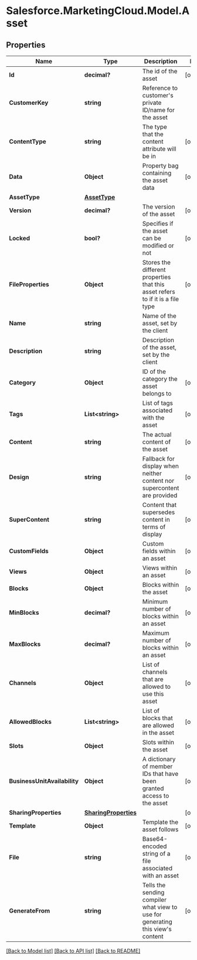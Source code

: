 # Salesforce.MarketingCloud.Model.Asset
## Properties

Name | Type | Description | Notes
------------ | ------------- | ------------- | -------------
**Id** | **decimal?** | The id of the asset | [optional] 
**CustomerKey** | **string** | Reference to customer&#39;s private ID/name for the asset | 
**ContentType** | **string** | The type that the content attribute will be in | [optional] 
**Data** | **Object** | Property bag containing the asset data | [optional] 
**AssetType** | [**AssetType**](AssetType.md) |  | 
**Version** | **decimal?** | The version of the asset | [optional] 
**Locked** | **bool?** | Specifies if the asset can be modified or not | [optional] 
**FileProperties** | **Object** | Stores the different properties that this asset refers to if it is a file type | [optional] 
**Name** | **string** | Name of the asset, set by the client | 
**Description** | **string** | Description of the asset, set by the client | 
**Category** | **Object** | ID of the category the asset belongs to | [optional] 
**Tags** | **List&lt;string&gt;** | List of tags associated with the asset | [optional] 
**Content** | **string** | The actual content of the asset | [optional] 
**Design** | **string** | Fallback for display when neither content nor supercontent are provided | [optional] 
**SuperContent** | **string** | Content that supersedes content in terms of display | [optional] 
**CustomFields** | **Object** | Custom fields within an asset | [optional] 
**Views** | **Object** | Views within an asset | [optional] 
**Blocks** | **Object** | Blocks within the asset | [optional] 
**MinBlocks** | **decimal?** | Minimum number of blocks within an asset | [optional] 
**MaxBlocks** | **decimal?** | Maximum number of blocks within an asset | [optional] 
**Channels** | **Object** | List of channels that are allowed to use this asset | [optional] 
**AllowedBlocks** | **List&lt;string&gt;** | List of blocks that are allowed in the asset | [optional] 
**Slots** | **Object** | Slots within the asset | [optional] 
**BusinessUnitAvailability** | **Object** | A dictionary of member IDs that have been granted access to the asset | [optional] 
**SharingProperties** | [**SharingProperties**](SharingProperties.md) |  | [optional] 
**Template** | **Object** | Template the asset follows | [optional] 
**File** | **string** | Base64-encoded string of a file associated with an asset | [optional] 
**GenerateFrom** | **string** | Tells the sending compiler what view to use for generating this view&#39;s content | [optional] 

[[Back to Model list]](../README.md#documentation-for-models) [[Back to API list]](../README.md#documentation-for-api-endpoints) [[Back to README]](../README.md)

